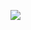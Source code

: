 [<img src="https://axnrt1.visualstudio.com/_apis/public/build/definitions/198aef58-e730-4df3-91cd-2006d4c4db6a/4/badge"/>](https://axnrt1.visualstudio.com/_apis/public/build/definitions/198aef58-e730-4df3-91cd-2006d4c4db6a/4/badge)
